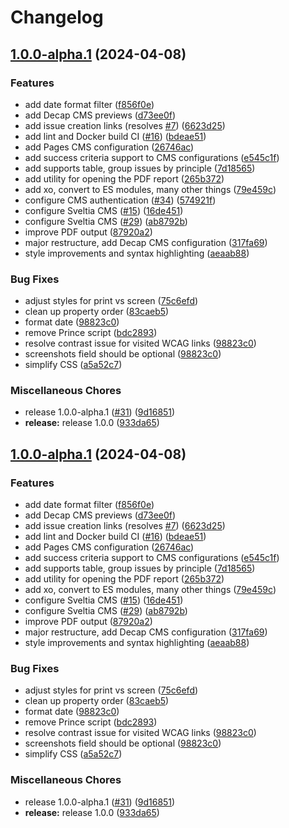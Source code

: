 # Changelog

## [1.0.0-alpha.1](https://github.com/greatislander/idrc-wcag-reporter/compare/v1.0.0-alpha.1...v1.0.0-alpha.1) (2024-04-08)


### Features

* add date format filter ([f856f0e](https://github.com/greatislander/idrc-wcag-reporter/commit/f856f0ef04527405c372f4a653bc724c8cc844c2))
* add Decap CMS previews ([d73ee0f](https://github.com/greatislander/idrc-wcag-reporter/commit/d73ee0ff63929423470c0a541ce4978c82fa0e46))
* add issue creation links (resolves [#7](https://github.com/greatislander/idrc-wcag-reporter/issues/7)) ([6623d25](https://github.com/greatislander/idrc-wcag-reporter/commit/6623d25553bf20ccb73d3382cc974c96ca484260))
* add lint and Docker build CI ([#16](https://github.com/greatislander/idrc-wcag-reporter/issues/16)) ([bdeae51](https://github.com/greatislander/idrc-wcag-reporter/commit/bdeae510575acfda0ca76dea7da9dfb8098b107f))
* add Pages CMS configuration ([26746ac](https://github.com/greatislander/idrc-wcag-reporter/commit/26746ac8f88a5737269cc3631f495d81142563e8))
* add success criteria support to CMS configurations ([e545c1f](https://github.com/greatislander/idrc-wcag-reporter/commit/e545c1f22713c58e95e58350a649acceefd83fa0))
* add supports table, group issues by principle ([7d18565](https://github.com/greatislander/idrc-wcag-reporter/commit/7d18565cf9a3ba27a92f2ad06ed0f1727ee9a546))
* add utility for opening the PDF report ([265b372](https://github.com/greatislander/idrc-wcag-reporter/commit/265b372a939764f5acacb1dfdbad68e8552304d8))
* add xo, convert to ES modules, many other things ([79e459c](https://github.com/greatislander/idrc-wcag-reporter/commit/79e459c55bebc2f502fcd1c0db5e7e9d52065cae))
* configure CMS authentication ([#34](https://github.com/greatislander/idrc-wcag-reporter/issues/34)) ([574921f](https://github.com/greatislander/idrc-wcag-reporter/commit/574921fea98c5e1bf94dbea511a030a08e63303f))
* configure Sveltia CMS ([#15](https://github.com/greatislander/idrc-wcag-reporter/issues/15)) ([16de451](https://github.com/greatislander/idrc-wcag-reporter/commit/16de4515712966e05541f0b12b9215907a84d645))
* configure Sveltia CMS ([#29](https://github.com/greatislander/idrc-wcag-reporter/issues/29)) ([ab8792b](https://github.com/greatislander/idrc-wcag-reporter/commit/ab8792bc49c4abd3a68b07e6b1fc60ebd3358205))
* improve PDF output ([87920a2](https://github.com/greatislander/idrc-wcag-reporter/commit/87920a2aedbc43590f5a6cdb264bd799a6029fbb))
* major restructure, add Decap CMS configuration ([317fa69](https://github.com/greatislander/idrc-wcag-reporter/commit/317fa6995e87f6719b00111cd4630b4d9f70dcff))
* style improvements and syntax highlighting ([aeaab88](https://github.com/greatislander/idrc-wcag-reporter/commit/aeaab88aaa5d9adfb957a082feacc6dab12166cd))


### Bug Fixes

* adjust styles for print vs screen ([75c6efd](https://github.com/greatislander/idrc-wcag-reporter/commit/75c6efde6902f463a6598c36e8c68b1dcfa89992))
* clean up property order ([83caeb5](https://github.com/greatislander/idrc-wcag-reporter/commit/83caeb5a3662cb615d54a92db97633dc89732e3c))
* format date ([98823c0](https://github.com/greatislander/idrc-wcag-reporter/commit/98823c086fe543a3311fcaad699090ea547640b1))
* remove Prince script ([bdc2893](https://github.com/greatislander/idrc-wcag-reporter/commit/bdc2893573ab37fe90a41d5c68cff6ed5458a178))
* resolve contrast issue for visited WCAG links ([98823c0](https://github.com/greatislander/idrc-wcag-reporter/commit/98823c086fe543a3311fcaad699090ea547640b1))
* screenshots field should be optional ([98823c0](https://github.com/greatislander/idrc-wcag-reporter/commit/98823c086fe543a3311fcaad699090ea547640b1))
* simplify CSS ([a5a52c7](https://github.com/greatislander/idrc-wcag-reporter/commit/a5a52c7062a3a6194d420154d8d5f93fa60269c1))


### Miscellaneous Chores

* release 1.0.0-alpha.1 ([#31](https://github.com/greatislander/idrc-wcag-reporter/issues/31)) ([9d16851](https://github.com/greatislander/idrc-wcag-reporter/commit/9d168518bd41c828184ad87a58b7faeedafe4f66))
* **release:** release 1.0.0 ([933da65](https://github.com/greatislander/idrc-wcag-reporter/commit/933da6566b81410b582c9911f5ccca7d02e1587c))

## [1.0.0-alpha.1](https://github.com/inclusive-design/idrc-wcag-reporter/compare/v0.0.1...v1.0.0-alpha.1) (2024-04-08)


### Features

* add date format filter ([f856f0e](https://github.com/inclusive-design/idrc-wcag-reporter/commit/f856f0ef04527405c372f4a653bc724c8cc844c2))
* add Decap CMS previews ([d73ee0f](https://github.com/inclusive-design/idrc-wcag-reporter/commit/d73ee0ff63929423470c0a541ce4978c82fa0e46))
* add issue creation links (resolves [#7](https://github.com/inclusive-design/idrc-wcag-reporter/issues/7)) ([6623d25](https://github.com/inclusive-design/idrc-wcag-reporter/commit/6623d25553bf20ccb73d3382cc974c96ca484260))
* add lint and Docker build CI ([#16](https://github.com/inclusive-design/idrc-wcag-reporter/issues/16)) ([bdeae51](https://github.com/inclusive-design/idrc-wcag-reporter/commit/bdeae510575acfda0ca76dea7da9dfb8098b107f))
* add Pages CMS configuration ([26746ac](https://github.com/inclusive-design/idrc-wcag-reporter/commit/26746ac8f88a5737269cc3631f495d81142563e8))
* add success criteria support to CMS configurations ([e545c1f](https://github.com/inclusive-design/idrc-wcag-reporter/commit/e545c1f22713c58e95e58350a649acceefd83fa0))
* add supports table, group issues by principle ([7d18565](https://github.com/inclusive-design/idrc-wcag-reporter/commit/7d18565cf9a3ba27a92f2ad06ed0f1727ee9a546))
* add utility for opening the PDF report ([265b372](https://github.com/inclusive-design/idrc-wcag-reporter/commit/265b372a939764f5acacb1dfdbad68e8552304d8))
* add xo, convert to ES modules, many other things ([79e459c](https://github.com/inclusive-design/idrc-wcag-reporter/commit/79e459c55bebc2f502fcd1c0db5e7e9d52065cae))
* configure Sveltia CMS ([#15](https://github.com/inclusive-design/idrc-wcag-reporter/issues/15)) ([16de451](https://github.com/inclusive-design/idrc-wcag-reporter/commit/16de4515712966e05541f0b12b9215907a84d645))
* configure Sveltia CMS ([#29](https://github.com/inclusive-design/idrc-wcag-reporter/issues/29)) ([ab8792b](https://github.com/inclusive-design/idrc-wcag-reporter/commit/ab8792bc49c4abd3a68b07e6b1fc60ebd3358205))
* improve PDF output ([87920a2](https://github.com/inclusive-design/idrc-wcag-reporter/commit/87920a2aedbc43590f5a6cdb264bd799a6029fbb))
* major restructure, add Decap CMS configuration ([317fa69](https://github.com/inclusive-design/idrc-wcag-reporter/commit/317fa6995e87f6719b00111cd4630b4d9f70dcff))
* style improvements and syntax highlighting ([aeaab88](https://github.com/inclusive-design/idrc-wcag-reporter/commit/aeaab88aaa5d9adfb957a082feacc6dab12166cd))


### Bug Fixes

* adjust styles for print vs screen ([75c6efd](https://github.com/inclusive-design/idrc-wcag-reporter/commit/75c6efde6902f463a6598c36e8c68b1dcfa89992))
* clean up property order ([83caeb5](https://github.com/inclusive-design/idrc-wcag-reporter/commit/83caeb5a3662cb615d54a92db97633dc89732e3c))
* format date ([98823c0](https://github.com/inclusive-design/idrc-wcag-reporter/commit/98823c086fe543a3311fcaad699090ea547640b1))
* remove Prince script ([bdc2893](https://github.com/inclusive-design/idrc-wcag-reporter/commit/bdc2893573ab37fe90a41d5c68cff6ed5458a178))
* resolve contrast issue for visited WCAG links ([98823c0](https://github.com/inclusive-design/idrc-wcag-reporter/commit/98823c086fe543a3311fcaad699090ea547640b1))
* screenshots field should be optional ([98823c0](https://github.com/inclusive-design/idrc-wcag-reporter/commit/98823c086fe543a3311fcaad699090ea547640b1))
* simplify CSS ([a5a52c7](https://github.com/inclusive-design/idrc-wcag-reporter/commit/a5a52c7062a3a6194d420154d8d5f93fa60269c1))


### Miscellaneous Chores

* release 1.0.0-alpha.1 ([#31](https://github.com/inclusive-design/idrc-wcag-reporter/issues/31)) ([9d16851](https://github.com/inclusive-design/idrc-wcag-reporter/commit/9d168518bd41c828184ad87a58b7faeedafe4f66))
* **release:** release 1.0.0 ([933da65](https://github.com/inclusive-design/idrc-wcag-reporter/commit/933da6566b81410b582c9911f5ccca7d02e1587c))
